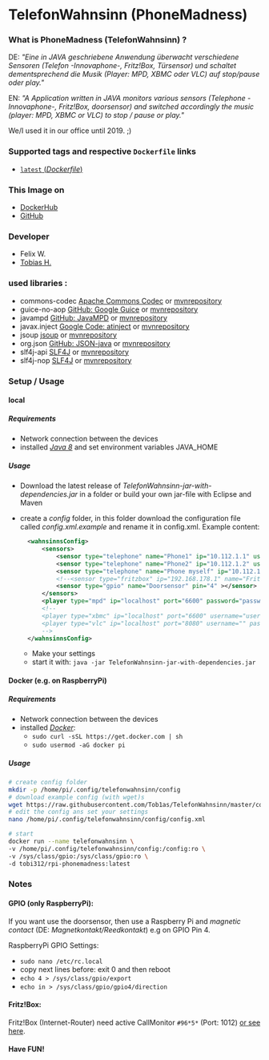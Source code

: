 # TelefonWahnsinn (PhoneMadness)

### What is PhoneMadness (TelefonWahnsinn) ?

DE: *"Eine in JAVA geschriebene Anwendung überwacht verschiedene Sensoren (Telefon -Innovaphone-, Fritz!Box, Türsensor) und schaltet dementsprechend die Musik (Player: MPD, XBMC oder VLC) auf stop/pause oder play."*

EN: *"A Application written in JAVA monitors various sensors (Telephone -Innovaphone-, Fritz!Box, doorsensor) and switched accordingly the music (player: MPD, XBMC or VLC) to stop / pause or play."*  

We/I used it in our office until 2019. ;)  

### Supported tags and respective `Dockerfile` links
-	[`latest` (*Dockerfile*)](https://github.com/Tob1as/TelefonWahnsinn/blob/master/alpine.Dockerfile)

### This Image on
* [DockerHub](https://hub.docker.com/r/tobi312/rpi-phonemadness)
* [GitHub](https://github.com/Tob1as/TelefonWahnsinn)

### Developer
* Felix W.
* [Tobias H.](https://github.com/Tob1as)


### used libraries : 
*  commons-codec [Apache Commons Codec](http://commons.apache.org/proper/commons-codec/download_codec.cgi) or [mvnrepository](https://mvnrepository.com/artifact/commons-codec/commons-codec)
*  guice-no-aop [GitHub: Google Guice](https://github.com/google/guice/) or [mvnrepository](https://mvnrepository.com/artifact/com.google.inject/guice)
*  javampd [GitHub: JavaMPD](https://github.com/finnyb/javampd) or [mvnrepository](https://mvnrepository.com/artifact/net.thejavashop/javampd)
*  javax.inject [Google Code: atinject](https://code.google.com/p/atinject/) or [mvnrepository](https://mvnrepository.com/artifact/javax.inject/javax.inject)
*  jsoup [jsoup](https://jsoup.org/) or [mvnrepository](https://mvnrepository.com/artifact/org.jsoup/jsoup)
*  org.json [GitHub: JSON-java](https://github.com/stleary/JSON-java) or [mvnrepository](https://mvnrepository.com/artifact/org.json/json)
*  slf4j-api [SLF4J](http://www.slf4j.org/) or [mvnrepository](https://mvnrepository.com/artifact/org.slf4j/slf4j-api)
*  slf4j-nop [SLF4J](http://www.slf4j.org/) or [mvnrepository](https://mvnrepository.com/artifact/org.slf4j/slf4j-nop)


### Setup / Usage 

#### local

##### Requirements

* Network connection between the devices
* installed [*Java 8*](https://adoptium.net/temurin/releases/?version=8) and set environment variables JAVA_HOME

##### Usage

* Download the latest release of *TelefonWahnsinn-jar-with-dependencies.jar* in a folder or build your own jar-file with Eclipse and Maven 
* create a *config* folder, in this folder download the configuration file called *config.xml.example* and rename it in config.xml. Example content:
  ```xml
	<wahnsinnsConfig>
		<sensors>
			<sensor type="telephone" name="Phone1" ip="10.112.1.1" username="user" password="password" ></sensor>
			<sensor type="telephone" name="Phone2" ip="10.112.1.2" username="user" password="password" ></sensor>
			<sensor type="telephone" name="Phone myself" ip="10.112.1.3" username="user" password="password" ></sensor>
			<!--<sensor type="fritzbox" ip="192.168.178.1" name="FritzBox"></sensor>-->
			<sensor type="gpio" name="Doorsensor" pin="4" ></sensor>
		</sensors>
		<player type="mpd" ip="localhost" port="6600" password="password"></player>
		<!--
		<player type="xbmc" ip="localhost" port="6600" username="user" password="password"></player>
		<player type="vlc" ip="localhost" port="8080" username="" password="password"></player>
		-->
	</wahnsinnsConfig>
  ```
  
	* Make your settings
	* start it with: ``` java -jar TelefonWahnsinn-jar-with-dependencies.jar ```

#### Docker (e.g. on RaspberryPi)

##### Requirements

* Network connection between the devices
* installed [*Docker*](https://docs.docker.com/engine/install/):
	* ```sudo curl -sSL https://get.docker.com | sh```
	* ```sudo usermod -aG docker pi```

##### Usage

```sh
# create config folder
mkdir -p /home/pi/.config/telefonwahnsinn/config
# download example config (with wget)s
wget https://raw.githubusercontent.com/Tob1as/TelefonWahnsinn/master/config/config.xml.example -O /home/pi/.config/telefonwahnsinn/config/config.xml
# edit the config ans set your settings
nano /home/pi/.config/telefonwahnsinn/config/config.xml

# start
docker run --name telefonwahnsinn \
-v /home/pi/.config/telefonwahnsinn/config:/config:ro \
-v /sys/class/gpio:/sys/class/gpio:ro \
-d tobi312/rpi-phonemadness:latest
```

### Notes

#### GPIO (only RaspberryPi):

If you want use the doorsensor, then use a Raspberry Pi and *magnetic contact* (DE: *Magnetkontakt/Reedkontakt*) e.g on GPIO Pin 4.  

RaspberryPi GPIO Settings:
* ``` sudo nano /etc/rc.local ```
* copy next lines before: exit 0 and then reboot
* ``` echo 4 > /sys/class/gpio/export ```
* ``` echo in > /sys/class/gpio/gpio4/direction ```

#### Fritz!Box:

Fritz!Box (Internet-Router) need active CallMonitor ```#96*5*``` (Port: 1012) [or see here](https://www.janrufmonitor.de/ueberwachung-freischalten/).

#### Have FUN!
